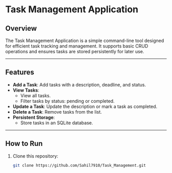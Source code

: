 # Task Management Application

## Overview
The Task Management Application is a simple command-line tool designed for efficient task tracking and management. It supports basic CRUD operations and ensures tasks are stored persistently for later use.

---

## Features
- **Add a Task**: Add tasks with a description, deadline, and status.
- **View Tasks**:
  - View all tasks.
  - Filter tasks by status: pending or completed.
- **Update a Task**: Update the description or mark a task as completed.
- **Delete a Task**: Remove tasks from the list.
- **Persistent Storage**:
  - Store tasks in an SQLite database.

---

## How to Run
1. Clone this repository:
   ```bash
   git clone https://github.com/Sahil7910/Task_Management.git
